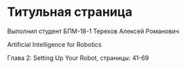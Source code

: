 # Титульная страница

Выполнил студент БПМ-18-1 Терехов Алексей Романович

Artificial Intelligence for Robotics

Глава 2: Setting Up Your Robot, страницы: 41-69





